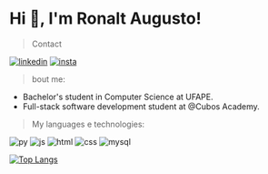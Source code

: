 # Hi 👋, I'm Ronalt Augusto! 
>Contact

[![linkedin](https://img.shields.io/badge/linkedin-0A66C2?style=for-the-badge&logo=linkedin&logoColor=white)](https://www.linkedin.com/in/ronalt-augusto-66202b24b/)
[![insta](https://img.shields.io/badge/Instagram-E4405F?style=for-the-badge&logo=instagram&logoColor=white)](https://www.instagram.com/ronalt_augusto/)


>bout me:

* Bachelor's student in Computer Science at UFAPE.
* Full-stack software development student at @Cubos Academy.
> My languages e technologies:

![py](https://img.icons8.com/color/50/python--v1.png)
![js](https://img.icons8.com/color/50/javascript--v1.png)
![html](https://img.icons8.com/color/50/html-5--v1.png)
![css](https://img.icons8.com/color/50/css3.png)
![mysql](https://img.icons8.com/color/50/mysql-logo.png)

[![Top Langs](https://github-readme-stats.vercel.app/api/top-langs/?username=Ronalt4cs&layout=compact)](https://github.com/Ronalt4cs/github-readme-stats)
